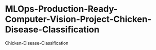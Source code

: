 # MLOps-Production-Ready-Computer-Vision-Project-Chicken-Disease-Classification
Chicken-Disease-Classification
